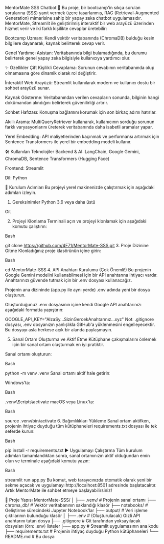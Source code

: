 MentorMate SSS Chatbot 🤖
Bu proje, bir bootcamp'in sıkça sorulan sorularına (SSS) yanıt vermek üzere tasarlanmış, RAG (Retrieval-Augmented Generation) mimarisine sahip bir yapay zeka chatbot uygulamasıdır. MentorMate, Streamlit ile geliştirilmiş interaktif bir web arayüzü üzerinden hizmet verir ve iki farklı kişilikte cevaplar üretebilir:

Bootcamp Uzmanı: Kendi vektör veritabanında (ChromaDB) bulduğu kesin bilgilere dayanarak, kaynak belirterek cevap verir.

Genel Yardımcı Asistan: Veritabanında bilgi bulamadığında, bu durumu belirterek genel yapay zeka bilgisiyle kullanıcıya yardımcı olur.

✨ Özellikler
Çift Kişilikli Cevaplama: Sorunun cevabının veritabanında olup olmamasına göre dinamik olarak rol değiştirir.

İnteraktif Web Arayüzü: Streamlit kullanılarak modern ve kullanıcı dostu bir sohbet arayüzü sunar.

Kaynak Gösterme: Veritabanından verilen cevapların sonunda, bilginin hangi dokümandan alındığını belirterek güvenilirliği artırır.

Sohbet Hafızası: Konuşma bağlamını korumak için son birkaç adımı hatırlar.

Akıllı Arama: MultiQueryRetriever kullanarak, kullanıcının sorduğu sorunun farklı varyasyonlarını üreterek veritabanında daha isabetli aramalar yapar.

Yerel Embedding: API maliyetlerinden kaçınmak ve performansı artırmak için Sentence Transformers ile yerel bir embedding modeli kullanır.

🛠️ Kullanılan Teknolojiler
Backend & AI: LangChain, Google Gemini, ChromaDB, Sentence Transformers (Hugging Face)

Frontend: Streamlit

Dil: Python

🚀 Kurulum Adımları
Bu projeyi yerel makinenizde çalıştırmak için aşağıdaki adımları izleyin.

1. Gereksinimler
Python 3.9 veya daha üstü

Git

2. Projeyi Klonlama
Terminali açın ve projeyi klonlamak için aşağıdaki komutu çalıştırın:

Bash

git clone https://github.com/4F71/MentorMate-SSS.git
3. Proje Dizinine Gitme
Klonladığınız proje klasörünün içine girin:

Bash

cd MentorMate-SSS
4. API Anahtarı Kurulumu (Çok Önemli!)
Bu projenin Google Gemini modelini kullanabilmesi için bir API anahtarına ihtiyacı vardır. Anahtarınızı güvende tutmak için bir .env dosyası kullanacağız.

Projenin ana dizininde (app.py ile aynı yerde) .env adında yeni bir dosya oluşturun.

Oluşturduğunuz .env dosyasının içine kendi Google API anahtarınızı aşağıdaki formatta yapıştırın:

GOOGLE_API_KEY="AIzaSy...SizinGercekAnahtarınız...xyz"
Not: .gitignore dosyası, .env dosyanızın yanlışlıkla GitHub'a yüklenmesini engelleyecektir. Bu dosyayı asla herkese açık bir alanda paylaşmayın.

5. Sanal Ortam Oluşturma ve Aktif Etme
Kütüphane çakışmalarını önlemek için bir sanal ortam oluşturmak en iyi pratiktir.

Sanal ortamı oluşturun:

Bash

python -m venv .venv
Sanal ortamı aktif hale getirin:

Windows'ta:

Bash

.venv\Scripts\activate
macOS veya Linux'ta:

Bash

source .venv/bin/activate
6. Bağımlılıkları Yükleme
Sanal ortam aktifken, projenin ihtiyaç duyduğu tüm kütüphaneleri requirements.txt dosyası ile tek seferde kurun:

Bash

pip install -r requirements.txt
▶️ Uygulamayı Çalıştırma
Tüm kurulum adımları tamamlandıktan sonra, sanal ortamınızın aktif olduğundan emin olun ve terminale aşağıdaki komutu yazın:

Bash

streamlit run app.py
Bu komut, web tarayıcınızda otomatik olarak yeni bir sekme açacak ve uygulamayı http://localhost:8501 adresinde başlatacaktır. Artık MentorMate ile sohbet etmeye başlayabilirsiniz!

📂 Proje Yapısı
MentorMate-SSS/
│
├── .venv/              # Projenin sanal ortamı
├── chroma_db/          # Vektör veritabanının saklandığı klasör
├── notebooks/          # Geliştirme sürecindeki Jupyter Notebook'lar
├── output/             # Veri işleme çıktılarının bulunduğu klasör
│
├── .env                # (Oluşturulacak) Gizli API anahtarını tutan dosya
├── .gitignore          # Git tarafından yoksayılacak dosyaları (örn: .env) listeler
├── app.py              # Streamlit uygulamasının ana kodu
├── requirements.txt    # Projenin ihtiyaç duyduğu Python kütüphaneleri
└── README.md           # Bu dosya
